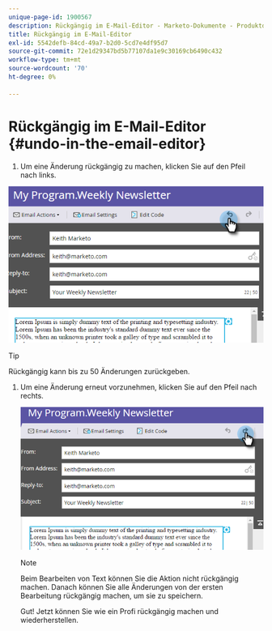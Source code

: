 ```yaml
---
unique-page-id: 1900567
description: Rückgängig im E-Mail-Editor - Marketo-Dokumente - Produktdokumentation
title: Rückgängig im E-Mail-Editor
exl-id: 5542defb-84cd-49a7-b2d0-5cd7e4df95d7
source-git-commit: 72e1d29347bd5b77107da1e9c30169cb6490c432
workflow-type: tm+mt
source-wordcount: '70'
ht-degree: 0%

---
```


# Rückgängig im E-Mail-Editor {#undo-in-the-email-editor}

1. Um eine Änderung rückgängig zu machen, klicken Sie auf den Pfeil nach links.

![](assets/one-2.png)

>[!TIP]
>
>Rückgängig kann bis zu 50 Änderungen zurückgeben.

1. Um eine Änderung erneut vorzunehmen, klicken Sie auf den Pfeil nach rechts.

   ![](assets/two-2.png)

   >[!NOTE]
   >
   >Beim Bearbeiten von Text können Sie die Aktion nicht rückgängig machen. Danach können Sie alle Änderungen von der ersten Bearbeitung rückgängig machen, um sie zu speichern.

   Gut! Jetzt können Sie wie ein Profi rückgängig machen und wiederherstellen.
